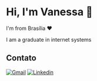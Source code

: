 # Hi, I'm Vanessa 👋

I'm from Brasília :heart:

I am a graduate in internet systems 

## Contato

<div>
  <a href="mailto: contato.vanessaformiga21@gmail.com"><img src="https://img.shields.io/badge/Gmail-red?style=flat&logo=Gmail&logoColor=white" alt="Gmail" /></a>   
  <a href=" https://www.linkedin.com/in/vanessaformiga/" target="_blank"><img src="https://img.shields.io/badge/LinkedIn-blue?style=flat&logo=linkedin&labelColor=blue" alt="Linkedin" /></a>

 </div>





